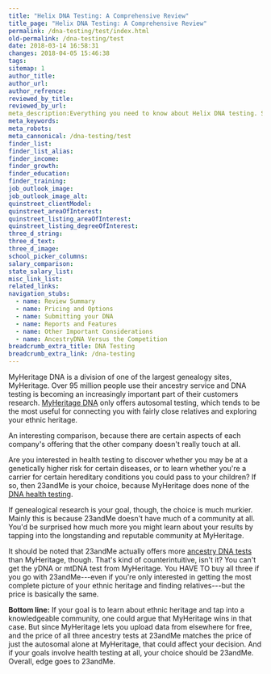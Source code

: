 ```yaml
---
title: "Helix DNA Testing: A Comprehensive Review"
title_page: "Helix DNA Testing: A Comprehensive Review"
permalink: /dna-testing/test/index.html
old-permalink: /dna-testing/test
date: 2018-03-14 16:58:31
changes: 2018-04-05 15:46:38
tags:
sitemap: 1
author_title:
author_url:
author_refrence:
reviewed_by_title:
reviewed_by_url:
meta_description:Everything you need to know about Helix DNA testing. See our up-to-date recommendations.
meta_keywords:
meta_robots:
meta_cannonical: /dna-testing/test
finder_list:
finder_list_alias:
finder_income:
finder_growth:
finder_education:
finder_training:
job_outlook_image:
job_outlook_image_alt:
quinstreet_clientModel:
quinstreet_areaOfInterest:
quinstreet_listing_areaOfInterest:
quinstreet_listing_degreeOfInterest:
three_d_string:
three_d_text:
three_d_image:
school_picker_columns:
salary_comparison:
state_salary_list:
misc_link_list:
related_links:
navigation_stubs:
  - name: Review Summary
  - name: Pricing and Options
  - name: Submitting your DNA
  - name: Reports and Features
  - name: Other Important Considerations
  - name: AncestryDNA Versus the Competition
breadcrumb_extra_title: DNA Testing
breadcrumb_extra_link: /dna-testing
---
```

MyHeritage DNA is a division of one of the largest genealogy sites, MyHeritage. Over 95 million people use their ancestry service and DNA testing is becoming an increasingly important part of their customers research. [MyHeritage DNA](https://www.myheritage.com/) only offers autosomal testing, which tends to be the most useful for connecting you with fairly close relatives and exploring your ethnic heritage.

An interesting comparison, because there are certain aspects of each company's offering that the other company doesn't really touch at all.

Are you interested in health testing to discover whether you may be at a genetically higher risk for certain diseases, or to learn whether you're a carrier for certain hereditary conditions you could pass to your children? If so, then 23andMe is your choice, because MyHeritage does none of the [DNA health testing](/dna-testing/dna-health-testing).

If genealogical research is your goal, though, the choice is much murkier. Mainly this is because 23andMe doesn't have much of a community at all. You'd be surprised how much more you might learn about your results by tapping into the longstanding and reputable community at MyHeritage.

It should be noted that 23andMe actually offers more [ancestry DNA tests](/dna-testing/best-dna-ancestry-test) than MyHeritage, though. That's kind of counterintuitive, isn't it? You can't get the yDNA or mtDNA test from MyHeritage. You HAVE TO buy all three if you go with 23andMe---even if you're only interested in getting the most complete picture of your ethnic heritage and finding relatives---but the price is basically the same.

**Bottom line:** If your goal is to learn about ethnic heritage and tap into a knowledgeable community, one could argue that MyHeritage wins in that case. But since MyHeritage lets you upload data from elsewhere for free, and the price of all three ancestry tests at 23andMe matches the price of just the autosomal alone at MyHeritage, that could affect your decision. And if your goals involve health testing at all, your choice should be 23andMe. Overall, edge goes to 23andMe.